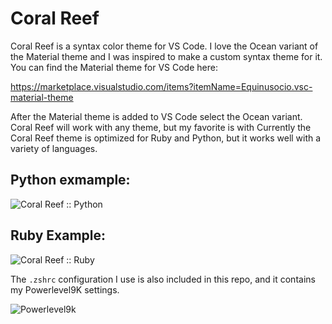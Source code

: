 # Coral Reef
Coral Reef is a syntax color theme for VS Code. I love the Ocean variant of the Material theme and I
was inspired to make a custom syntax theme for it. You can find the Material theme for VS Code here:

https://marketplace.visualstudio.com/items?itemName=Equinusocio.vsc-material-theme

After the Material theme is added to VS Code select the Ocean variant. Coral Reef will work with any theme, but my favorite is with Currently the Coral Reef theme is optimized for Ruby and Python, but it works well with a variety of languages.

## Python exmample:

![Coral Reef :: Python](https://i.imgur.com/3XOg1Wq.png)


## Ruby Example:

![Coral Reef :: Ruby](https://i.imgur.com/ofRkIHf.png)

The `.zshrc` configuration I use is also included in this repo, and it contains my Powerlevel9K settings.

![Powerlevel9k](https://i.imgur.com/2ic4bDU.png)

